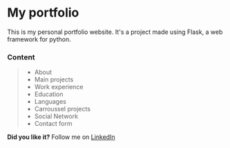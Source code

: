 # My portfolio

This is my personal portfolio website. It's a project made using Flask, a web framework for python.

### Content

> - About
> - Main projects
> - Work experience
> - Education
> - Languages
> - Carroussel projects
> - Social Network
> - Contact form


**Did you like it?**
Follow me on [LinkedIn](https://www.linkedin.com/in/jhroveda/)
